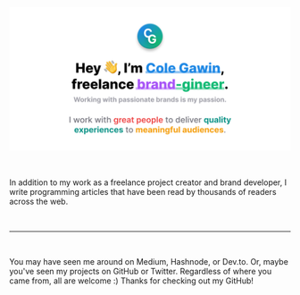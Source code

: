 ![Hey, I’m Cole Gawin, freelance brand-gineer.](/assets/gh-profile.png)

<br />

<p align="center">

In addition to my work as a freelance project creator and brand developer, I write programming articles that have been read by thousands of readers across the web.

</p>

<br />

---

<br />

You may have seen me around on Medium, Hashnode, or Dev.to. Or, maybe you've seen my projects on GitHub or Twitter. Regardless of where you came from, all are welcome :) Thanks for checking out my GitHub!

<!--
**chroline/chroline** is a ✨ _special_ ✨ repository because its `README.md` (this file) appears on your GitHub profile.

Here are some ideas to get you started:

- 🔭 I’m currently working on ...
- 🌱 I’m currently learning ...
- 👯 I’m looking to collaborate on ...
- 🤔 I’m looking for help with ...
- 💬 Ask me about ...
- 📫 How to reach me: ...
- 😄 Pronouns: ...
- ⚡ Fun fact: ...
-->
